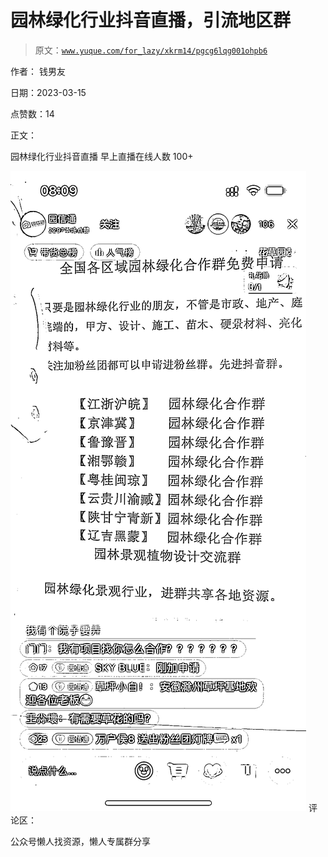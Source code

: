 # 园林绿化行业抖音直播，引流地区群

> 原文：[`www.yuque.com/for_lazy/xkrm14/pgcg6lqg001ohpb6`](https://www.yuque.com/for_lazy/xkrm14/pgcg6lqg001ohpb6)



作者： 钱男友



日期：2023-03-15



点赞数：14

<ne-hole id="ud96e3a0f" data-lake-id="ud96e3a0f">

正文：



园林绿化行业抖音直播 早上直播在线人数 100+



![](img/3a37b354568d20448aa284ff9524993f.png)  <ne-hole id="ub402ce5b" data-lake-id="ub402ce5b"><ne-p id="u16adcc34" data-lake-id="u16adcc34">评论区：

<ne-hole id="u936eb050" data-lake-id="u936eb050">

公众号懒人找资源，懒人专属群分享

</ne-hole></ne-hole></ne-p></ne-hole>